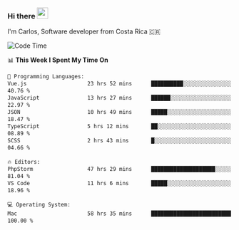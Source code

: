 ### Hi there <img src="https://media.giphy.com/media/hvRJCLFzcasrR4ia7z/giphy.gif" width="25px" height="25px">

I'm Carlos, Software developer from Costa Rica 🇨🇷

[//]: # (<a href="https://app.daily.dev/carum98"><img src="https://github.com/carum98/carum98/blob/main/devcard.svg" width="400" alt="Carlos Umaña Acevedo's Dev Card"/></a>)


<!--START_SECTION:waka-->
![Code Time](http://img.shields.io/badge/Code%20Time-13%2C060%20hrs%2045%20mins-blue)

📊 **This Week I Spent My Time On** 

```text
💬 Programming Languages: 
Vue.js                   23 hrs 52 mins      ██████████░░░░░░░░░░░░░░░   40.76 % 
JavaScript               13 hrs 27 mins      ██████░░░░░░░░░░░░░░░░░░░   22.97 % 
JSON                     10 hrs 49 mins      █████░░░░░░░░░░░░░░░░░░░░   18.47 % 
TypeScript               5 hrs 12 mins       ██░░░░░░░░░░░░░░░░░░░░░░░   08.89 % 
SCSS                     2 hrs 43 mins       █░░░░░░░░░░░░░░░░░░░░░░░░   04.66 % 

🔥 Editors: 
PhpStorm                 47 hrs 29 mins      ████████████████████░░░░░   81.04 % 
VS Code                  11 hrs 6 mins       █████░░░░░░░░░░░░░░░░░░░░   18.96 % 

💻 Operating System: 
Mac                      58 hrs 35 mins      █████████████████████████   100.00 % 
```


<!--END_SECTION:waka-->
